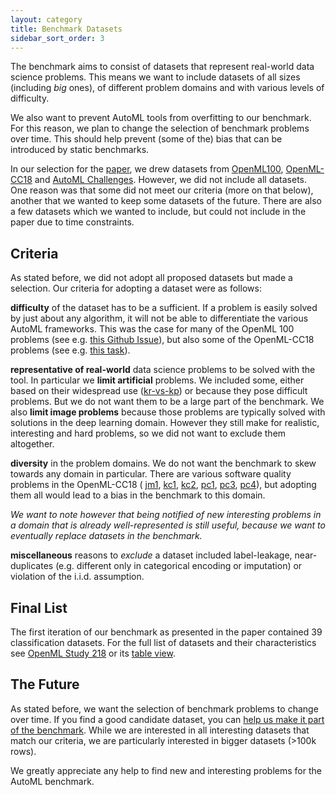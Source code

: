 ```yaml
---
layout: category
title: Benchmark Datasets
sidebar_sort_order: 3
---
```


The benchmark aims to consist of datasets that represent real-world data science problems.
This means we want to include datasets of all sizes (including *big* ones), of different problem domains and with various levels of difficulty.

We also want to prevent AutoML tools from overfitting to our benchmark.
For this reason, we plan to change the selection of benchmark problems over time.
This should help prevent (some of the) bias that can be introduced by static benchmarks.

In our selection for the [paper](#paper.md), we drew datasets from [OpenML100](https://www.openml.org/s/14), [OpenML-CC18](https://www.openml.org/s/98) and [AutoML Challenges](http://automl.chalearn.org/data).
However, we did not include all datasets.
One reason was that some did not meet our criteria (more on that below), another that we wanted to keep some datasets of the future.
There are also a few datasets which we wanted to include, but could not include in the paper due to time constraints.

## Criteria
As stated before, we did not adopt all proposed datasets but made a selection.
Our criteria for adopting a dataset were as follows:

**difficulty** of the dataset has to be a sufficient.
If a problem is easily solved by just about any algorithm, it will not be able to differentiate the various AutoML frameworks.
This was the case for many of the OpenML 100 problems (see e.g. [this Github Issue](https://github.com/openml/OpenML/issues/491)),
but also some of the OpenML-CC18 problems (see e.g. [this task](https://www.openml.org/t/15)).

**representative of real-world** data science problems to be solved with the tool.
In particular we **limit artificial** problems. 
We included some, either based on their widespread use ([kr-vs-kp](https://www.openml.org/d/3)) or because they pose difficult problems.
But we do not want them to be a large part of the benchmark.
We also **limit image problems** because those problems are typically solved with solutions in the deep learning domain.
However they still make for realistic, interesting and hard problems, so we did not want to exclude them altogether.

**diversity** in the problem domains.
We do not want the benchmark to skew towards any domain in particular.
There are various software quality problems in the OpenML-CC18 (
[jm1](https://www.openml.org/d/1053),
[kc1](https://www.openml.org/d/1067), 
[kc2](https://www.openml.org/d/1063), 
[pc1](https://www.openml.org/d/1068), 
[pc3](https://www.openml.org/d/1050), 
[pc4](https://www.openml.org/d/1049)), but adopting them all would lead to a bias in the benchmark to this domain.

*We want to note however that being notified of new interesting problems in a domain that is already well-represented is still useful,
because we want to eventually replace datasets in the benchmark.*

**miscellaneous** reasons to *exclude* a dataset included label-leakage, near-duplicates (e.g. different only in categorical encoding or imputation) or violation of the i.i.d. assumption.
 


## Final List
The first iteration of our benchmark as presented in the paper contained 39 classification datasets.
For the full list of datasets and their characteristics see [OpenML Study 218](https://www.openml.org/s/218) or its [table view](https://www.openml.org/search?q=tags.tag%3Astudy_218&type=data&table=1&size=39).

## The Future
As stated before, we want the selection of benchmark problems to change over time.
If you find a good candidate dataset, you can [help us make it part of the benchmark](extending.md#adding-a-dataset).
While we are interested in all interesting datasets that match our criteria, we are particularly interested in bigger datasets (>100k rows).

We greatly appreciate any help to find new and interesting problems for the AutoML benchmark.